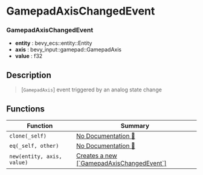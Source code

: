 # GamepadAxisChangedEvent

### GamepadAxisChangedEvent

- **entity** : bevy\_ecs::entity::Entity
- **axis** : bevy\_input::gamepad::GamepadAxis
- **value** : f32

## Description

>  [`GamepadAxis`] event triggered by an analog state change

## Functions

| Function | Summary |
| --- | --- |
| `clone(_self)` | [No Documentation 🚧](./gamepadaxischangedevent/clone.md) |
| `eq(_self, other)` | [No Documentation 🚧](./gamepadaxischangedevent/eq.md) |
| `new(entity, axis, value)` | [ Creates a new \[\`GamepadAxisChangedEvent\`\]](./gamepadaxischangedevent/new.md) |